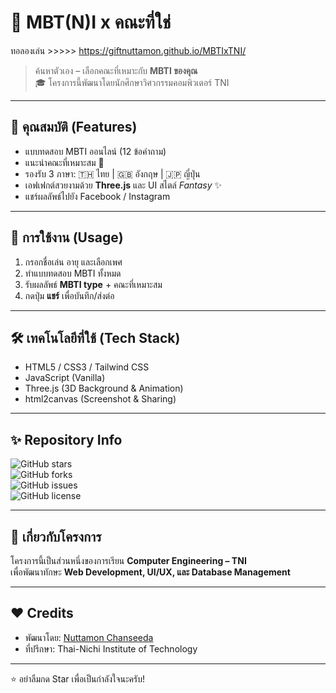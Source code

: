 # 🔮 MBT(N)I x คณะที่ใช่  
ทอลองเล่น >>>>> https://giftnuttamon.github.io/MBTIxTNI/
> ค้นหาตัวเอง – เลือกคณะที่เหมาะกับ **MBTI ของคุณ**  
> 🎓 โครงการนี้พัฒนาโดยนักศึกษาวิศวกรรมคอมพิวเตอร์ TNI  

---

## 🌟 คุณสมบัติ (Features)
- แบบทดสอบ MBTI ออนไลน์ (12 ข้อคำถาม)  
- แนะนำคณะที่เหมาะสม 🎯  
- รองรับ 3 ภาษา: 🇹🇭 ไทย | 🇬🇧 อังกฤษ | 🇯🇵 ญี่ปุ่น  
- เอฟเฟกต์สวยงามด้วย **Three.js** และ UI สไตล์ *Fantasy* ✨  
- แชร์ผลลัพธ์ไปยัง Facebook / Instagram  

---

## 🚀 การใช้งาน (Usage)
1. กรอกชื่อเล่น อายุ และเลือกเพศ  
2. ทำแบบทดสอบ MBTI ทั้งหมด  
3. รับผลลัพธ์ **MBTI type** + คณะที่เหมาะสม  
4. กดปุ่ม **แชร์** เพื่อบันทึก/ส่งต่อ  

---

## 🛠️ เทคโนโลยีที่ใช้ (Tech Stack)
- HTML5 / CSS3 / Tailwind CSS  
- JavaScript (Vanilla)  
- Three.js (3D Background & Animation)  
- html2canvas (Screenshot & Sharing)  

---

## ✨ Repository Info
![GitHub stars](https://img.shields.io/github/stars/username/repo-name?style=flat-square)  
![GitHub forks](https://img.shields.io/github/forks/username/repo-name?style=flat-square)  
![GitHub issues](https://img.shields.io/github/issues/username/repo-name?style=flat-square)  
![GitHub license](https://img.shields.io/github/license/username/repo-name?style=flat-square)  

---

## 📌 เกี่ยวกับโครงการ
โครงการนี้เป็นส่วนหนึ่งของการเรียน **Computer Engineering – TNI**  
เพื่อพัฒนาทักษะ **Web Development, UI/UX, และ Database Management**  

---

## ❤️ Credits
- พัฒนาโดย: [Nuttamon Chanseeda](https://github.com/GiftNuttamon)  
- ที่ปรึกษา: Thai-Nichi Institute of Technology  

---
⭐ อย่าลืมกด Star เพื่อเป็นกำลังใจนะครับ!
